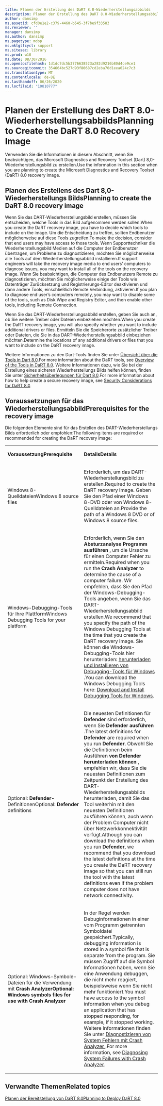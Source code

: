 ```yaml
---
title: Planen der Erstellung des DaRT 8.0-Wiederherstellungsabbilds
description: Planen der Erstellung des DaRT 8.0-Wiederherstellungsabbilds
author: dansimp
ms.assetid: cfd0e1e2-c379-4460-b545-3f7be9f33583
ms.reviewer: ''
manager: dansimp
ms.author: dansimp
ms.pagetype: mdop
ms.mktglfcycl: support
ms.sitesec: library
ms.prod: w10
ms.date: 08/30/2016
ms.openlocfilehash: 1d1dc7dc5b3776638523a282d9216b80d4ce9ce1
ms.sourcegitcommit: 354664bc527d93f80687cd2eba70d1eea024c7c3
ms.translationtype: MT
ms.contentlocale: de-DE
ms.lasthandoff: 06/26/2020
ms.locfileid: "10810777"
---
```

# <span data-ttu-id="eb2ff-103">Planen der Erstellung des DaRT 8.0-Wiederherstellungsabbilds</span><span class="sxs-lookup"><span data-stu-id="eb2ff-103">Planning to Create the DaRT 8.0 Recovery Image</span></span>


<span data-ttu-id="eb2ff-104">Verwenden Sie die Informationen in diesem Abschnitt, wenn Sie beabsichtigen, das Microsoft Diagnostics and Recovery Toolset (Dart) 8,0-Wiederherstellungsbild zu erstellen.</span><span class="sxs-lookup"><span data-stu-id="eb2ff-104">Use the information in this section when you are planning to create the Microsoft Diagnostics and Recovery Toolset (DaRT) 8.0 recovery image.</span></span>

## <span data-ttu-id="eb2ff-105">Planen des Erstellens des Dart 8,0-Wiederherstellungs Bilds</span><span class="sxs-lookup"><span data-stu-id="eb2ff-105">Planning to create the DaRT 8.0 recovery image</span></span>


<span data-ttu-id="eb2ff-106">Wenn Sie das DART-Wiederherstellungsbild erstellen, müssen Sie entscheiden, welche Tools in das Bild aufgenommen werden sollen.</span><span class="sxs-lookup"><span data-stu-id="eb2ff-106">When you create the DaRT recovery image, you have to decide which tools to include on the image.</span></span> <span data-ttu-id="eb2ff-107">Um die Entscheidung zu treffen, sollten Endbenutzer möglicherweise auf diese Tools zugreifen.</span><span class="sxs-lookup"><span data-stu-id="eb2ff-107">To make the decision, consider that end users may have access to those tools.</span></span> <span data-ttu-id="eb2ff-108">Wenn Supporttechniker die Wiederherstellungsbild Medien auf die Computer der Endbenutzer übertragen, um Probleme zu diagnostizieren, möchten Sie möglicherweise alle Tools auf dem Wiederherstellungsabbild installieren.</span><span class="sxs-lookup"><span data-stu-id="eb2ff-108">If support engineers will take the recovery image media to end users’ computers to diagnose issues, you may want to install all of the tools on the recovery image.</span></span> <span data-ttu-id="eb2ff-109">Wenn Sie beabsichtigen, die Computer des Endbenutzers Remote zu diagnostizieren, möchten Sie möglicherweise einige der Tools wie Datenträger Zurücksetzung und Registrierungs-Editor deaktivieren und dann andere Tools, einschließlich Remote Verbindung, aktivieren.</span><span class="sxs-lookup"><span data-stu-id="eb2ff-109">If you plan to diagnose end user’s computers remotely, you may want to disable some of the tools, such as Disk Wipe and Registry Editor, and then enable other tools, including Remote Connection.</span></span>

<span data-ttu-id="eb2ff-110">Wenn Sie das DART-Wiederherstellungsabbild erstellen, geben Sie auch an, ob Sie weitere Treiber oder Dateien einbeziehen möchten.</span><span class="sxs-lookup"><span data-stu-id="eb2ff-110">When you create the DaRT recovery image, you will also specify whether you want to include additional drivers or files.</span></span> <span data-ttu-id="eb2ff-111">Ermitteln Sie die Speicherorte zusätzlicher Treiber oder Dateien, die Sie in das DART-Wiederherstellungsabbild einbeziehen möchten.</span><span class="sxs-lookup"><span data-stu-id="eb2ff-111">Determine the locations of any additional drivers or files that you want to include on the DaRT recovery image.</span></span>

<span data-ttu-id="eb2ff-112">Weitere Informationen zu den Dart-Tools finden Sie unter [Übersicht über die Tools in Dart 8,0](overview-of-the-tools-in-dart-80-dart-8.md).</span><span class="sxs-lookup"><span data-stu-id="eb2ff-112">For more information about the DaRT tools, see [Overview of the Tools in DaRT 8.0](overview-of-the-tools-in-dart-80-dart-8.md).</span></span> <span data-ttu-id="eb2ff-113">Weitere Informationen dazu, wie Sie bei der Erstellung eines sicheren Wiederherstellungs Bilds helfen können, finden Sie unter [Sicherheitsüberlegungen für Dart 8,0](security-considerations-for-dart-80--dart-8.md).</span><span class="sxs-lookup"><span data-stu-id="eb2ff-113">For more information about how to help create a secure recovery image, see [Security Considerations for DaRT 8.0](security-considerations-for-dart-80--dart-8.md).</span></span>

## <span data-ttu-id="eb2ff-114">Voraussetzungen für das Wiederherstellungsabbild</span><span class="sxs-lookup"><span data-stu-id="eb2ff-114">Prerequisites for the recovery image</span></span>


<span data-ttu-id="eb2ff-115">Die folgenden Elemente sind für das Erstellen des DART-Wiederherstellungs Bilds erforderlich oder empfohlen:</span><span class="sxs-lookup"><span data-stu-id="eb2ff-115">The following items are required or recommended for creating the DaRT recovery image:</span></span>

<table>
<colgroup>
<col width="50%" />
<col width="50%" />
</colgroup>
<tbody>
<tr class="odd">
<td align="left"><p><strong><span data-ttu-id="eb2ff-116">Voraussetzung</span><span class="sxs-lookup"><span data-stu-id="eb2ff-116">Prerequisite</span></span></strong></p></td>
<td align="left"><p><strong><span data-ttu-id="eb2ff-117">Details</span><span class="sxs-lookup"><span data-stu-id="eb2ff-117">Details</span></span></strong></p></td>
</tr>
<tr class="even">
<td align="left"><p><span data-ttu-id="eb2ff-118">Windows 8-Quelldateien</span><span class="sxs-lookup"><span data-stu-id="eb2ff-118">Windows 8 source files</span></span></p></td>
<td align="left"><p><span data-ttu-id="eb2ff-119">Erforderlich, um das DART-Wiederherstellungsbild zu erstellen.</span><span class="sxs-lookup"><span data-stu-id="eb2ff-119">Required to create the DaRT recovery image.</span></span> <span data-ttu-id="eb2ff-120">Geben Sie den Pfad einer Windows 8-DVD oder von Windows 8-Quelldateien an.</span><span class="sxs-lookup"><span data-stu-id="eb2ff-120">Provide the path of a Windows 8 DVD or of Windows 8 source files.</span></span></p></td>
</tr>
<tr class="odd">
<td align="left"><p><span data-ttu-id="eb2ff-121">Windows-Debugging-Tools für Ihre Plattform</span><span class="sxs-lookup"><span data-stu-id="eb2ff-121">Windows Debugging Tools for your platform</span></span></p></td>
<td align="left"><p><span data-ttu-id="eb2ff-122">Erforderlich, wenn Sie den <strong> Absturzanalyse Programm ausführen </strong> , um die Ursache für einen Computer Fehler zu ermitteln.</span><span class="sxs-lookup"><span data-stu-id="eb2ff-122">Required when you run the <strong>Crash Analyzer</strong> to determine the cause of a computer failure.</span></span> <span data-ttu-id="eb2ff-123">Wir empfehlen, dass Sie den Pfad der Windows-Debugging-Tools angeben, wenn Sie das DART-Wiederherstellungsabbild erstellen.</span><span class="sxs-lookup"><span data-stu-id="eb2ff-123">We recommend that you specify the path of the Windows Debugging Tools at the time that you create the DaRT recovery image.</span></span> <span data-ttu-id="eb2ff-124">Sie können die Windows-Debugging-Tools hier herunterladen: <a href="https://go.microsoft.com/fwlink/?LinkId=99934" data-raw-source="[Download and Install Debugging Tools for Windows](https://go.microsoft.com/fwlink/?LinkId=99934)"> herunterladen und Installieren von Debugging-Tools für Windows </a> .</span><span class="sxs-lookup"><span data-stu-id="eb2ff-124">You can download the Windows Debugging Tools here: <a href="https://go.microsoft.com/fwlink/?LinkId=99934" data-raw-source="[Download and Install Debugging Tools for Windows](https://go.microsoft.com/fwlink/?LinkId=99934)">Download and Install Debugging Tools for Windows</a>.</span></span></p></td>
</tr>
<tr class="even">
<td align="left"><p><span data-ttu-id="eb2ff-125">Optional: <strong> Defender- </strong> Definitionen</span><span class="sxs-lookup"><span data-stu-id="eb2ff-125">Optional: <strong>Defender</strong> definitions</span></span></p></td>
<td align="left"><p><span data-ttu-id="eb2ff-126">Die neuesten Definitionen für <strong> Defender </strong> sind erforderlich, wenn Sie <strong> Defender ausführen </strong> .</span><span class="sxs-lookup"><span data-stu-id="eb2ff-126">The latest definitions for <strong>Defender</strong> are required when you run <strong>Defender</strong>.</span></span> <span data-ttu-id="eb2ff-127">Obwohl Sie die Definitionen beim Ausführen <strong> von Defender herunterladen können </strong> , empfehlen wir, dass Sie die neuesten Definitionen zum Zeitpunkt der Erstellung des DART-Wiederherstellungsabbilds herunterladen, damit Sie das Tool weiterhin mit den neuesten Definitionen ausführen können, auch wenn der Problem Computer nicht über Netzwerkkonnektivität verfügt.</span><span class="sxs-lookup"><span data-stu-id="eb2ff-127">Although you can download the definitions when you run <strong>Defender</strong>, we recommend that you download the latest definitions at the time you create the DaRT recovery image so that you can still run the tool with the latest definitions even if the problem computer does not have network connectivity.</span></span></p></td>
</tr>
<tr class="odd">
<td align="left"><p><span data-ttu-id="eb2ff-128">Optional: Windows-Symbole-Dateien für die Verwendung mit <strong> Crash Analyzer</span><span class="sxs-lookup"><span data-stu-id="eb2ff-128">Optional: Windows symbols files for use with <strong>Crash Analyzer</span></span></strong></p></td>
<td align="left"><p><span data-ttu-id="eb2ff-129">In der Regel werden Debuginformationen in einer vom Programm getrennten Symboldatei gespeichert.</span><span class="sxs-lookup"><span data-stu-id="eb2ff-129">Typically, debugging information is stored in a symbol file that is separate from the program.</span></span> <span data-ttu-id="eb2ff-130">Sie müssen Zugriff auf die Symbol Informationen haben, wenn Sie eine Anwendung debuggen, die nicht mehr reagiert, beispielsweise wenn Sie nicht mehr funktioniert.</span><span class="sxs-lookup"><span data-stu-id="eb2ff-130">You must have access to the symbol information when you debug an application that has stopped responding, for example, if it stopped working.</span></span> <span data-ttu-id="eb2ff-131">Weitere Informationen finden Sie unter <a href="diagnosing-system-failures-with-crash-analyzer--dart-8.md" data-raw-source="[Diagnosing System Failures with Crash Analyzer](diagnosing-system-failures-with-crash-analyzer--dart-8.md)"> Diagnostizieren von System Fehlern mit Crash Analyzer </a> .</span><span class="sxs-lookup"><span data-stu-id="eb2ff-131">For more information, see <a href="diagnosing-system-failures-with-crash-analyzer--dart-8.md" data-raw-source="[Diagnosing System Failures with Crash Analyzer](diagnosing-system-failures-with-crash-analyzer--dart-8.md)">Diagnosing System Failures with Crash Analyzer</a>.</span></span></p></td>
</tr>
</tbody>
</table>

 

## <span data-ttu-id="eb2ff-132">Verwandte Themen</span><span class="sxs-lookup"><span data-stu-id="eb2ff-132">Related topics</span></span>


[<span data-ttu-id="eb2ff-133">Planen der Bereitstellung von DaRT 8.0</span><span class="sxs-lookup"><span data-stu-id="eb2ff-133">Planning to Deploy DaRT 8.0</span></span>](planning-to-deploy-dart-80-dart-8.md)

 

 





